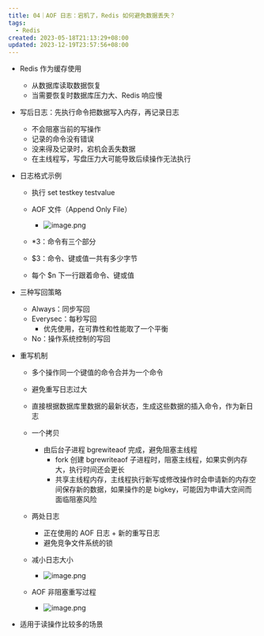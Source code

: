 ```yaml
---
title: 04｜AOF 日志：宕机了，Redis 如何避免数据丢失？
tags:
  - Redis
created: 2023-05-18T21:13:29+08:00
updated: 2023-12-19T23:57:56+08:00
---
```


- Redis 作为缓存使用
  - 从数据库读取数据恢复
  - 当需要恢复时数据库压力大、Redis 响应慢

- 写后日志：先执行命令把数据写入内存，再记录日志
  - 不会阻塞当前的写操作
  - 记录的命令没有错误
  - 没来得及记录时，宕机会丢失数据
  - 在主线程写，写盘压力大可能导致后续操作无法执行

- 日志格式示例
  - 执行 set testkey testvalue
  - AOF 文件（Append Only File）
    - ![image.png](https://cdn.jsdelivr.net/gh/11ze/static/images/redis-04-1.png)

  - \*3：命令有三个部分
  - $3：命令、键或值一共有多少字节
  - 每个 $n 下一行跟着命令、键或值

- 三种写回策略
  - Always：同步写回
  - Everysec：每秒写回
    - 优先使用，在可靠性和性能取了一个平衡
  - No：操作系统控制的写回

- 重写机制
  - 多个操作同一个键值的命令合并为一个命令
  - 避免重写日志过大
  - 直接根据数据库里数据的最新状态，生成这些数据的插入命令，作为新日志
  - 一个拷贝
    - 由后台子进程 bgrewiteaof 完成，避免阻塞主线程
      - fork 创建 bgrewriteaof 子进程时，阻塞主线程，如果实例内存大，执行时间还会更长
      - 共享主线程内存，主线程执行新写或修改操作时会申请新的内存空间保存新的数据，如果操作的是 bigkey，可能因为申请大空间而面临阻塞风险
  - 两处日志
    - 正在使用的 AOF 日志 + 新的重写日志
    - 避免竞争文件系统的锁
  - 减小日志大小
    - ![image.png](https://cdn.jsdelivr.net/gh/11ze/static/images/redis-04-2.png)

  - AOF 非阻塞重写过程
    - ![image.png](https://cdn.jsdelivr.net/gh/11ze/static/images/redis-04-3.png)


- 适用于读操作比较多的场景
